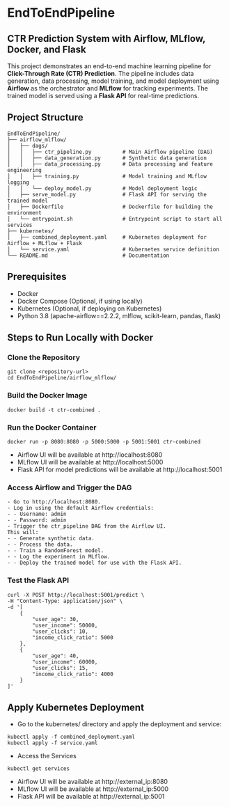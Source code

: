 # EndToEndPipeline
## CTR Prediction System with Airflow, MLflow, Docker, and Flask

This project demonstrates an end-to-end machine learning pipeline for **Click-Through Rate (CTR) Prediction**. The pipeline includes data generation, data processing, model training, and model deployment using **Airflow** as the orchestrator and **MLflow** for tracking experiments. The trained model is served using a **Flask API** for real-time predictions.

## Project Structure
```
EndToEndPipeline/
├── airflow_mlflow/
│   ├── dags/
│   │   ├── ctr_pipeline.py          # Main Airflow pipeline (DAG)
│   │   ├── data_generation.py       # Synthetic data generation
│   │   ├── data_processing.py       # Data processing and feature engineering
│   │   ├── training.py              # Model training and MLflow logging
│   │   └── deploy_model.py          # Model deployment logic
│   ├── serve_model.py               # Flask API for serving the trained model
│   ├── Dockerfile                   # Dockerfile for building the environment
│   └── entrypoint.sh                # Entrypoint script to start all services
├── kubernetes/
│   ├── combined_deployment.yaml     # Kubernetes deployment for Airflow + MLflow + Flask
│   └── service.yaml                 # Kubernetes service definition
└── README.md                        # Documentation
```

## Prerequisites
- Docker
- Docker Compose (Optional, if using locally)
- Kubernetes (Optional, if deploying on Kubernetes)
- Python 3.8 (apache-airflow==2.2.2, mlflow, scikit-learn, pandas, flask)

## Steps to Run Locally with Docker
### Clone the Repository
```
git clone <repository-url>
cd EndToEndPipeline/airflow_mlflow/
```
### Build the Docker Image
```
docker build -t ctr-combined .
```
### Run the Docker Container
```
docker run -p 8080:8080 -p 5000:5000 -p 5001:5001 ctr-combined
```
- Airflow UI will be available at http://localhost:8080
- MLflow UI will be available at http://localhost:5000
- Flask API for model predictions will be available at http://localhost:5001

### Access Airflow and Trigger the DAG
```
- Go to http://localhost:8080.
- Log in using the default Airflow credentials:
- - Username: admin
- - Password: admin
- Trigger the ctr_pipeline DAG from the Airflow UI.
This will:
- - Generate synthetic data.
- - Process the data.
- - Train a RandomForest model.
- - Log the experiment in MLflow.
- - Deploy the trained model for use with the Flask API.
```

### Test the Flask API
```
curl -X POST http://localhost:5001/predict \
-H "Content-Type: application/json" \
-d '[
    {
        "user_age": 30,
        "user_income": 50000,
        "user_clicks": 10,
        "income_click_ratio": 5000
    },
    {
        "user_age": 40,
        "user_income": 60000,
        "user_clicks": 15,
        "income_click_ratio": 4000
    }
]'

```

## Apply Kubernetes Deployment
- Go to the kubernetes/ directory and apply the deployment and service:
```
kubectl apply -f combined_deployment.yaml
kubectl apply -f service.yaml
```
- Access the Services
```
kubectl get services
```
- Airflow UI will be available at http://external_ip:8080
- MLflow UI will be available at http://external_ip:5000
- Flask API will be available at http://external_ip:5001